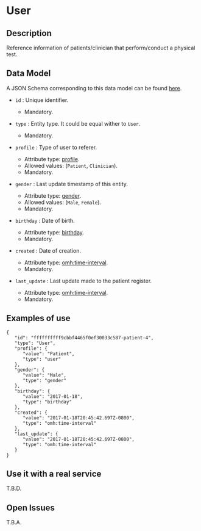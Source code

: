 # User

## Description

Reference information of patients/clinician that perform/conduct a physical test.

## Data Model

A JSON Schema corresponding to this data model can be found [here](https://github.com/netzahdzc/oHealth-Context/blob/master/schemas/Patient/patient-1.x.json).

+ `id` : Unique identifier. 
    + Mandatory.

+ `type` : Entity type. It could be equal wither to `User`.
    + Mandatory.

+ `profile` : Type of user to referer.
    + Attribute type: [profile](https://github.com/netzahdzc/oHealth-Context/blob/master/schemas/dataType/profile-1.x.json).
    + Allowed values: (`Patient`, `Clinician`).
    + Mandatory.

+ `gender` : Last update timestamp of this entity.
    + Attribute type: [gender](https://github.com/netzahdzc/oHealth-Context/blob/master/schemas/dataType/gender-1.x.json).
    + Allowed values: (`Male`, `Female`).
    + Mandatory.

+ `birthday` : Date of birth.
    + Attribute type: [birthday](https://github.com/netzahdzc/oHealth-Context/blob/master/schemas/dataType/birthday-1.x.json).
    + Mandatory.

+ `created` : Date of creation.
    + Attribute type: [omh:time-interval](https://github.com/netzahdzc/oHealth-Context/blob/master/schemas/dataType/time-interval-1.x.json).
    + Mandatory.

+ `last_update` : Last update made to the patient register.
    + Attribute type: [omh:time-interval](https://github.com/netzahdzc/oHealth-Context/blob/master/schemas/dataType/time-interval-1.x.json).
    + Mandatory.
    

## Examples of use

```
{  
   "id": "ffffffffff9cbbf4465f0ef30033c587-patient-4",
   "type": "User",
   "profile": {  
      "value": "Patient",
      "type": "user"
   },
   "gender": {  
      "value": "Male",
      "type": "gender"
   },
   "birthday": {  
      "value": "2017-01-18",
      "type": "birthday"
   },
   "created": {  
      "value": "2017-01-18T20:45:42.697Z-0800",
      "type": "omh:time-interval"
   },
   "last_update": {  
      "value": "2017-01-18T20:45:42.697Z-0800",
      "type": "omh:time-interval"
   }
}
```
    
## Use it with a real service

T.B.D.

## Open Issues

T.B.A.